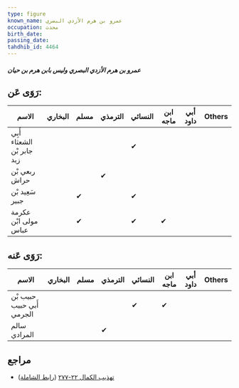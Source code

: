 ```yaml
---
type: figure
known_name: عمرو بن هرم الأزدي البصري
occupation: محدث
birth_date:
passing_date:
tahdhib_id: 4464
---
```

##### عمرو بن هرم الأزدي البصري وليس بابن هرم بن حيان

## رَوَى عَن:
| الاسم                      | البخاري | مسلم | الترمذي | النسائي | ابن ماجه | أبي داود | Others |
| -------------------------- | ------- | ---- | ------- | ------- | -------- | -------- | ------ |
| أَبِي الشعثاء جابر بْن زيد |         |      |         | ✔       |          |          |        |
| ربعي بْن حراش              |         |      | ✔       |         |          |          |        |
| سَعِيد بْن جبير            |         | ✔    |         | ✔       |          |          |        |
| عكرمة مولى ابْن عباس       |         | ✔    |         | ✔       | ✔        |          |        |
## رَوَى عَنه:
| الاسم                     | البخاري | مسلم | الترمذي | النسائي | ابن ماجه | أبي داود | Others |
| ------------------------- | ------- | ---- | ------- | ------- | -------- | -------- | ------ |
| حبيب بْن أَبي حبيب الجرمي |         |      |         | ✔       | ✔        |          |        |
| سالم المرادي              |         |      | ✔       |         |          |          |        |
## مراجع
- [تهذيب الكمال ٢٢-٢٧٧](obsidian://open?vault=Tahdhib-al-Kamal&file=Figures/٤٤٦٤-عمرو%20بن%20هرم%20الأزدي%20البصري%20وليس%20بابن%20هرم%20بن%20حيان) ([رابط الشاملة](https://shamela.ws/book/3722/11530))